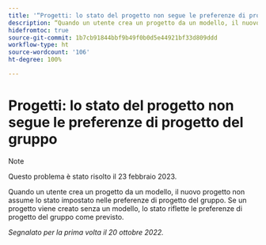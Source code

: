 ```yaml
---
title: '“Progetti: lo stato del progetto non segue le preferenze di progetto del gruppo”'
description: “Quando un utente crea un progetto da un modello, il nuovo progetto non assume lo stato impostato nelle preferenze di progetto del gruppo. Se un progetto viene creato senza un modello, lo stato riflette le preferenze di progetto del gruppo come previsto.”
hidefromtoc: true
source-git-commit: 1b7cb91844bbf9b49f0b0d5e44921bf33d809ddd
workflow-type: ht
source-wordcount: '106'
ht-degree: 100%

---
```



# Progetti: lo stato del progetto non segue le preferenze di progetto del gruppo

>[!NOTE]
>
>Questo problema è stato risolto il 23 febbraio 2023.

Quando un utente crea un progetto da un modello, il nuovo progetto non assume lo stato impostato nelle preferenze di progetto del gruppo. Se un progetto viene creato senza un modello, lo stato riflette le preferenze di progetto del gruppo come previsto.

_Segnalato per la prima volta il 20 ottobre 2022._

